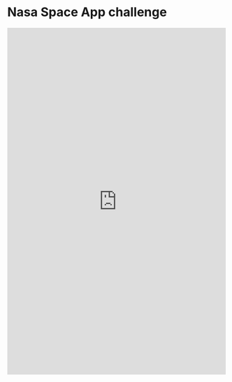 # Nasa Space App challenge
 <iframe src="https://www.facebook.com/plugins/post.php?href=https%3A%2F%2Fweb.facebook.com%2Fpermalink.php%3Fstory_fbid%3Dpfbid0Pg2adgiCKhT8NYjpMtsMmHqSPrvwK96USvZDz98jGmj6kDzgvrZFjmfoZzNp1Gfrl%26id%3D100026636411599&show_text=true&width=500" width="500" height="793" style="border:none;overflow:hidden" scrolling="no" frameborder="0" allowfullscreen="true" allow="autoplay; clipboard-write; encrypted-media; picture-in-picture; web-share"></iframe>
